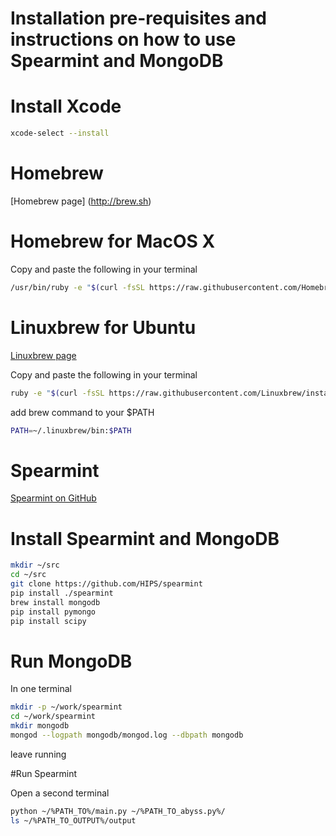 # Installation pre-requisites and instructions on how to use Spearmint and MongoDB

# Install Xcode

```sh
xcode-select --install
```

# Homebrew

[Homebrew page] (http://brew.sh)

# Homebrew for MacOS X

Copy and paste the following in your terminal

```sh
/usr/bin/ruby -e "$(curl -fsSL https://raw.githubusercontent.com/Homebrew/install/master/install)"
```

# Linuxbrew for Ubuntu

[Linuxbrew page](http://linuxbrew.sh/)

Copy and paste the following in your terminal

```sh
ruby -e "$(curl -fsSL https://raw.githubusercontent.com/Linuxbrew/install/master/install)"
```

add brew command to your $PATH

```sh
PATH=~/.linuxbrew/bin:$PATH
```

# Spearmint

[Spearmint on GitHub](https://github.com/HIPS/Spearmint)

# Install Spearmint and MongoDB

```sh
mkdir ~/src
cd ~/src
git clone https://github.com/HIPS/spearmint
pip install ./spearmint
brew install mongodb
pip install pymongo
pip install scipy
```

# Run MongoDB
In one terminal

```sh
mkdir -p ~/work/spearmint
cd ~/work/spearmint
mkdir mongodb
mongod --logpath mongodb/mongod.log --dbpath mongodb
```
leave running

#Run Spearmint

Open a second terminal

```sh
python ~/%PATH_TO%/main.py ~/%PATH_TO_abyss.py%/
ls ~/%PATH_TO_OUTPUT%/output
```
